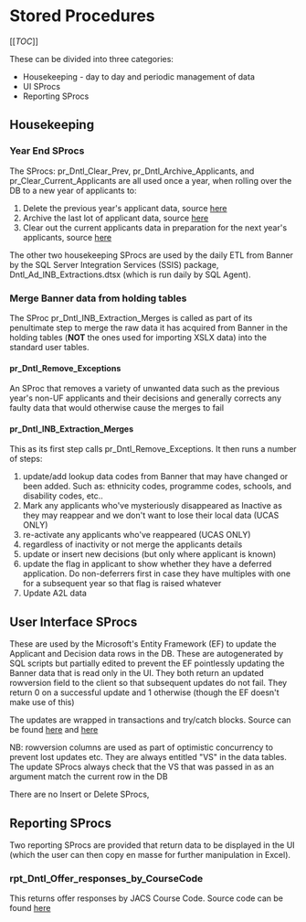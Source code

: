 # Stored Procedures

[[_TOC_]]

These can be divided into three categories:
- Housekeeping - day to day and periodic management of data
- UI SProcs
- Reporting SProcs 

## Housekeeping

### Year End SProcs

The SProcs: pr_Dntl_Clear_Prev, pr_Dntl_Archive_Applicants, and pr_Clear_Current_Applicants are all used once a year, when rolling over the DB to a new year of applicants to:
1. Delete the previous year's applicant data, source [here](https://universityofleeds.visualstudio.com/FAD/FAD%20Team/_git/FAD-SSDT?path=%2FFAD%2Fdbo%2FStored%20Procedures%2Fpr_Dntl_Clear_Prev.sql&version=GBmaster)
0. Archive the last lot of applicant data, source [here](https://universityofleeds.visualstudio.com/FAD/FAD%20Team/_git/FAD-SSDT?path=%2FFAD%2Fdbo%2FStored%20Procedures%2Fpr_Dntl_Archive_Applicants.sql&version=GBmaster)
0. Clear out the current applicants data in preparation for the next year's applicants, source [here](https://universityofleeds.visualstudio.com/FAD/FAD%20Team/_git/FAD-SSDT?path=%2FFAD%2Fdbo%2FStored%20Procedures%2Fpr_Clear_Current_Applicants.sql&version=GBmaster)

The other two housekeeping SProcs are used by the daily ETL from Banner by the SQL Server Integration Services (SSIS) package, Dntl_Ad_INB_Extractions.dtsx (which is run daily by SQL Agent).

### Merge Banner data from holding tables
The SProc pr_Dntl_INB_Extraction_Merges is called as part of its penultimate step to merge the raw data it has acquired from Banner in the holding tables (**NOT** the ones used for importing XSLX data) into the standard user tables.

#### pr_Dntl_Remove_Exceptions

An SProc that removes a variety of unwanted data such as the previous year's non-UF applicants and their decisions and generally corrects any faulty data that would otherwise cause the merges to fail

#### pr_Dntl_INB_Extraction_Merges

This as its first step calls pr_Dntl_Remove_Exceptions. It then runs a number of steps:
1. update/add lookup data codes from Banner that may have changed or been added. Such as:
 ethnicity codes, programme codes, schools, and disability codes, etc..
0. Mark any applicants who've mysteriously disappeared as Inactive as they may reappear and 
we don't want to lose their local data (UCAS ONLY)
0. re-activate any applicants who've reappeared (UCAS ONLY)
0. regardless of inactivity or not merge the applicants details
0. update or insert new decisions (but only where applicant is known)
0. update the flag in applicant to show whether they have a deferred application.
Do non-deferrers first in case they have multiples with one for a subsequent year so that flag is raised whatever
0. Update A2L data

## User Interface SProcs

These are used by the Microsoft's Entity Framework (EF) to update the Applicant and Decision data rows in the DB. These are autogenerated by SQL scripts but partially edited to prevent the EF pointlessly updating the Banner data that is read only in the UI. They both return an updated rowversion field to the client so that subsequent updates do not fail. They return 0 on a successful update and 1 otherwise (though the EF doesn't make use of this)

The updates are wrapped in transactions and try/catch blocks. Source can be found [here](https://universityofleeds.visualstudio.com/FAD/FAD%20Team/_git/FAD-SSDT?path=%2FFAD%2Fdbo%2FStored%20Procedures%2Fpr_Update_Dntl_Applicants.sql&version=GBmaster) and [here](https://universityofleeds.visualstudio.com/FAD/FAD%20Team/_git/FAD-SSDT?path=%2FFAD%2Fdbo%2FStored%20Procedures%2Fpr_Update_Dntl_Decisions.sql&version=GBmaster)

NB: rowversion columns are used as part of optimistic concurrency to prevent lost updates etc. They are always entitled "VS" in the data tables. The update SProcs always check that the VS that was passed in as an argument match the current row in the DB

There are no Insert or Delete SProcs,

## Reporting SProcs

Two reporting SProcs are provided that return data to be displayed in the UI (which the user can then copy en masse for further manipulation in Excel).

### rpt_Dntl_Offer_responses_by_CourseCode

This returns offer responses by JACS Course Code. Source code can be found [here](https://universityofleeds.visualstudio.com/FAD/FAD%20Team/_git/FAD-SSDT?path=%2FFAD%2Fdbo%2FStored%20Procedures%2Frpt_Dntl_Offer_responses_by_CourseCode.sql&version=GBmaster)




